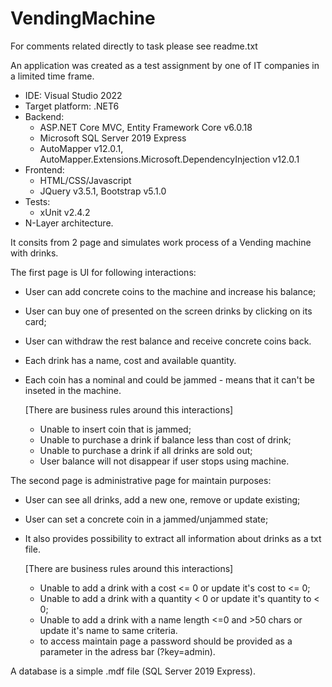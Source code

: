 # VendingMachine
For comments related directly to task please see readme.txt

An application was created as a test assignment by one of IT companies in a limited time frame.
- IDE: Visual Studio 2022
- Target platform: .NET6
- Backend:
	- ASP.NET Core MVC, Entity Framework Core v6.0.18
	- Microsoft SQL Server 2019 Express
	- AutoMapper v12.0.1, AutoMapper.Extensions.Microsoft.DependencyInjection v12.0.1
- Frontend:
	- HTML/CSS/Javascript
	- JQuery v3.5.1, Bootstrap v5.1.0
- Tests:
	- xUnit v2.4.2
- N-Layer architecture. 

It consits from 2 page and simulates work process of a Vending machine with drinks.

The first page is UI for following interactions:
- User can add concrete coins to the machine and increase his balance;
- User can buy one of presented on the screen drinks by clicking on its card;
- User can withdraw the rest balance and receive concrete coins back.
- Each drink has a name, cost and available quantity.
- Each coin has a nominal and could be jammed - means that it can't be inseted in the machine.
  
  [There are business rules around this interactions]
  - Unable to insert coin that is jammed;
  - Unable to purchase a drink if balance less than cost of drink;
  - Unable to purchase a drink if all drinks are sold out;
  - User balance will not disappear if user stops using machine.

The second page is administrative page for maintain purposes:
- User can see all drinks, add a new one, remove or update existing;
- User can set a concrete coin in a jammed/unjammed state;
- It also provides possibility to extract all information about drinks as a txt file.

  [There are business rules around this interactions]
    - Unable to add a drink with a cost <= 0 or update it's cost to <= 0;
    - Unable to add a drink with a quantity < 0 or update it's quantity to < 0;
    - Unable to add a drink with a name length <=0 and >50 chars or update it's name to same criteria.
    - to access maintain page a password should be provided as a parameter in the adress bar (?key=admin).

A database is a simple .mdf file (SQL Server 2019 Express).
